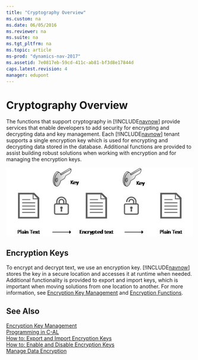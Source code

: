 ```yaml
---
title: "Cryptography Overview"
ms.custom: na
ms.date: 06/05/2016
ms.reviewer: na
ms.suite: na
ms.tgt_pltfrm: na
ms.topic: article
ms-prod: "dynamics-nav-2017"
ms.assetid: 7e0817eb-59cd-411c-ab81-bf3d8e17844d
caps.latest.revision: 4
manager: edupont
---
```

# Cryptography Overview
The functions that support cryptography in [!INCLUDE[navnow](includes/navnow_md.md)] provide services that enable developers to add security for encrypting and decrypting data and key management. Each [!INCLUDE[navnow](includes/navnow_md.md)] tenant supports a single encryption key which is used for encrypting and decrypting data stored in the database. Additional functions are provided to assist building robust solutions when working with encryption and for managing the encryption keys.  
  
 ![Flow between plain text and encrypted text](media/NAV_Encryption.jpg "NAV\_Encryption")  
  
## Encryption Keys  
 To encrypt and decrypt text, we use an encryption key. [!INCLUDE[navnow](includes/navnow_md.md)] stores the key in a secure location and accesses it at runtime when needed. Additional functionality is provided to export and import keys, which is important when moving solutions from one location to another. For more information, see [Encryption Key Management](Encryption-Key-Management.md) and [Encryption Functions](Encryption-Functions.md).  
  
## See Also  
 [Encryption Key Management](Encryption-Key-Management.md)   
 [Programming in C-AL](Programming-in-C-AL.md)   
 [How to: Export and Import Encryption Keys](How-to--Export%20and%20Import%20Encryption%20Keys.md)   
 [How to: Enable and Disable Encryption Keys](How-to--Enable%20and%20Disable%20Encryption%20Keys.md)   
 [Manage Data Encryption](Manage%20Data%20Encryption.md)